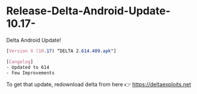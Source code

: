 # Release-Delta-Android-Update-10.17-


Delta Android Update!
```css
[Version X (10.17) “DELTA 2.614.409.apk"]
```
```css
[Cangelog]
- Updated to 614
- Few Improvements
```
To get that update, redownload delta from here  👉 https://deltaexploits.net

